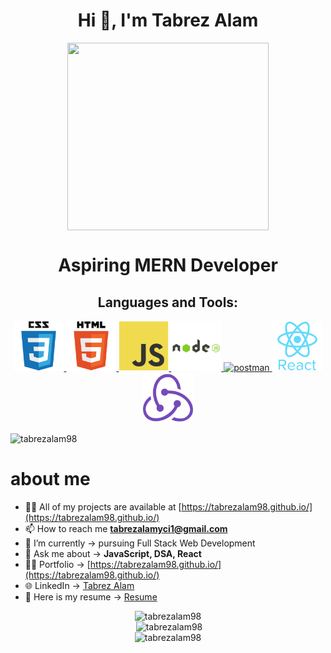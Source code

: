 <div align="center"><h1 >Hi 👋, I'm Tabrez Alam</h1></div>
<div align="center">
<img align=center width="80%" height="300" src="https://encrypted-tbn0.gstatic.com/images?q=tbn:ANd9GcTRovpXJrJAwoL5hWtL94kdEV_OMpSf2dWlOrl9sZnWsGzHcIqnLNTzovqLWAG_Ge0pylU&usqp=CAU">
<h1>Aspiring MERN Developer</h1>
</div>
<div align="left">


</div>

<h2 align="center">Languages and Tools:</h2>
<p align="center" >
  <a  href="https://www.w3schools.com/css/" target="_blank" rel="noreferrer"> <img src="https://raw.githubusercontent.com/devicons/devicon/master/icons/css3/css3-original-wordmark.svg" alt="css3" width="80" height="80"/> </a>
  <a href="https://www.w3.org/html/" target="_blank" rel="noreferrer"> <img src="https://raw.githubusercontent.com/devicons/devicon/master/icons/html5/html5-original-wordmark.svg" alt="html5" width="80" height="80"/> </a> 
  <a href="https://developer.mozilla.org/en-US/docs/Web/JavaScript" target="_blank" rel="noreferrer"> <img src="https://raw.githubusercontent.com/devicons/devicon/master/icons/javascript/javascript-original.svg" alt="javascript" width="80" height="80"/> </a>
  <a href="https://nodejs.org" target="_blank" rel="noreferrer"> <img src="https://raw.githubusercontent.com/devicons/devicon/master/icons/nodejs/nodejs-original-wordmark.svg" alt="nodejs" width="80" height="80"/> </a> <a href="https://postman.com" target="_blank" rel="noreferrer"> <img src="https://www.vectorlogo.zone/logos/getpostman/getpostman-icon.svg" alt="postman" width="80" height="80"/> </a> <a href="https://reactjs.org/" target="_blank" rel="noreferrer"> <img src="https://raw.githubusercontent.com/devicons/devicon/master/icons/react/react-original-wordmark.svg" alt="react" width="80" height="80"/> </a> <a href="https://redux.js.org" target="_blank" rel="noreferrer"> <img src="https://raw.githubusercontent.com/devicons/devicon/master/icons/redux/redux-original.svg" alt="redux" width="80" height="80"/> </a> </p>

<p align="left"> <img src="https://komarev.com/ghpvc/?username=tabrezalam98&label=Profile%20views&color=0e75b6&style=flat" alt="tabrezalam98" /> </p>
<h1>about me</h1>


- 👨‍💻 All of my projects are available at [https://tabrezalam98.github.io/](https://tabrezalam98.github.io/) 
- 📫 How to reach me **tabrezalamyci1@gmail.com**
- 🔭 I’m currently →  pursuing Full Stack Web Development
- 💬 Ask me about  →   **JavaScript, DSA, React**
- 👨‍💻 Portfolio  →   [https://tabrezalam98.github.io/](https://tabrezalam98.github.io/)
- 🌐 LinkedIn  →    [Tabrez Alam](https://www.linkedin.com/in/tabrez-alam-3b4176233/)
- 📜 Here is my resume → <a href="https://drive.google.com/file/d/1wjdmzSpw8VOgXTuYlmQGE2A59dKmi841/view?usp=share_link">Resume</a>






<div align="center"><img  src="https://github-readme-stats.vercel.app/api/top-langs?username=tabrezalam98&show_icons=true&locale=en&layout=compact" alt="tabrezalam98" /></div>

<div align="center" >&nbsp;<img src="https://github-readme-stats.vercel.app/api?username=tabrezalam98&show_icons=true&locale=en" alt="tabrezalam98" /></div>

<div align="center"><img  src="https://github-readme-streak-stats.herokuapp.com/?user=tabrezalam98&" alt="tabrezalam98" /></div>

